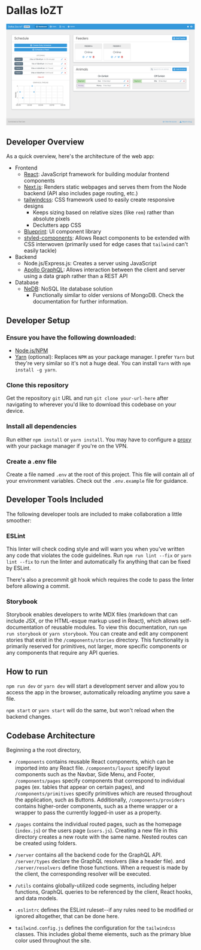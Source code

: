 # Dallas IoZT

![screenshot](images/screenshot.png)

## Developer Overview

As a quick overview, here's the architecture of the web app:

* Frontend
  * [React](https://reactjs.org/docs/getting-started.html): JavaScript framework for building modular frontend components
  * [Next.js](https://nextjs.org/): Renders static webpages and serves them from the Node backend (API also includes page routing, etc.)
  * [tailwindcss](https://tailwindcss.com/): CSS framework used to easily create responsive designs
    * Keeps sizing based on relative sizes (like `rem`) rather than absolute pixels
    * Declutters app CSS
  * [Blueprint](https://blueprintjs.com/docs/#core/): UI component library
  * [styled-components](https://styled-components.com/docs/): Allows React components to be extended with CSS interwoven (primarily used for edge cases that `tailwind` can't easily tackle)
* Backend
  * Node.js/Express.js: Creates a server using JavaScript
  * [Apollo GraphQL](https://www.apollographql.com/docs/): Allows interaction between the client and server using a data graph rather than a REST API
* Database
  * [NeDB](https://github.com/louischatriot/nedb): NoSQL lite database solution
    * Functionally similar to older versions of MongoDB. Check the documentation for further information.

## Developer Setup

### Ensure you have the following downloaded:

* [Node.js/NPM](https://nodejs.org/en/)
* [Yarn](https://yarnpkg.com/getting-started/install) (optional): Replaces `NPM` as your package manager. I prefer `Yarn` but they're very similar so it's not a huge deal. You can install `Yarn` with `npm install -g yarn`.

### Clone this repository

Get the repository `git` URL and run `git clone your-url-here` after navigating to wherever you'd like to download this codebase on your device.

### Install all dependencies

Run either `npm install` or `yarn install`. You may have to configure a [proxy](https://www.jhipster.tech/configuring-a-corporate-proxy/) with your package manager if you're on the VPN.

### Create a .env file

Create a file named `.env` at the root of this project. This file will contain all of your environment variables. Check out the `.env.example` file for guidance.

## Developer Tools Included

The following developer tools are included to make collaboration a little smoother:

### ESLint

This linter will check coding style and will warn you when you've written any code that violates the code guidelines. Run `npm run lint --fix` or `yarn lint --fix` to run the linter and automatically fix anything that can be fixed by ESLint.

There's also a precommit git hook which requires the code to pass the linter before allowing a commit.

### Storybook

Storybook enables developers to write MDX files (markdown that can include JSX, or the HTML-esque markup used in React), which allows self-documentation of reusable modules. To view this documentation, run `npm run storybook` or `yarn storybook`. You can create and edit any component stories that exist in the `/components/stories` directory. This functionality is primarily reserved for primitives, not larger, more specific components or any components that require any API queries.

## How to run

`npm run dev` or `yarn dev` will start a development server and allow you to access the app in the browser, automatically reloading anytime you save a file.

`npm start` or `yarn start` will do the same, but won't reload when the backend changes.

## Codebase Architecture

Beginning a the root directory,

* `/components` contains reusable React components, which can be imported into any React file. `/components/layout` specify layout components such as the Navbar, Side Menu, and Footer, `/components/pages` specify components that correspond to individual pages (ex. tables that appear on certain pages), and `/components/primitives` specify primitives which are reused throughout the application, such as Buttons. Additionally, `/components/providers` contains higher-order components, such as a theme wrapper or a wrapper to pass the currently logged-in user as a property.

* `/pages` contains the individual routed pages, such as the homepage (`index.js`) or the users page (`users.js`). Creating a new file in this directory creates a new route with the same name. Nested routes can be created using folders.

* `/server` contains all the backend code for the GraphQL API. `/server/types` declare the GraphQL resolvers (like a header file). and `/server/resolvers` define those functions. When a request is made by the client, the corresponding resolver will be executed.

* `/utils` contains globally-utilized code segments, including helper functions, GraphQL queries to be referenced by the client, React hooks, and data models.

* `.eslintrc` defines the ESLint ruleset--if any rules need to be modified or ignored altogether, that can be done here.

* `tailwind.config.js` defines the configuration for the `tailwindcss` classes. This includes global theme elements, such as the primary blue color used throughout the site.
